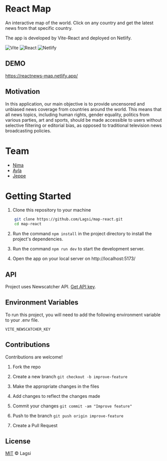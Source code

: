 # React Map

An interactive map of the world. Click on any country and get the latest news from that specific country. 

The app is developed by Vite-React and deployed on Netlify. 

![Vite](https://img.shields.io/badge/vite-%23646CFF.svg?style=for-the-badge&logo=vite&logoColor=white)
![React](https://img.shields.io/badge/react-%2320232a.svg?style=for-the-badge&logo=react&logoColor=%2361DAFB)
![Netlify](https://img.shields.io/badge/netlify-%23000000.svg?style=for-the-badge&logo=netlify&logoColor=#00C7B7)


## DEMO

https://reactnews-map.netlify.app/

## Motivation

In this application, our main objective is to provide uncensored and unbiased news coverage from countries around the world. This means that all news topics, including human rights, gender equality, politics from various parties, art and sports, should be made accessible to users without selective filtering or editorial bias, as opposed to traditional television news broadcasting policies.

# Team

- [Nima](https://github.com/n13a)  
- [Ayla](https://github.com/aylacura)  
- [Jeppe](https://github.com/JeppeHauman)

# Getting Started

1. Clone this repository to your machine

```bash
    git clone https://github.com/Lagsi/map-react.git
    cd map-react
```
2. Run the command `npm install` in the project directory to install the project's dependencies.

3. Run the command `npm run dev` to start the development server.

4. Open the app on your local server on http://localhost:5173/


## API

Project uses  Newscatcher API. [Get API key](https://newscatcherapi.com/).

## Environment Variables

To run this project, you will need to add the following environment variable to your .env file.

`VITE_NEWSCATCHER_KEY`

## Contributions

Contributions are welcome!

1. Fork the repo

2. Create a new branch `git checkout -b improve-feature`

3. Make the appropriate changes in the files

4. Add changes to reflect the changes made 

5. Commit your changes `git commit -am "Improve feature"`

6. Push to the branch `git push origin improve-feature`

7. Create a Pull Request

## License  

[MIT](https://choosealicense.com/licenses/mit/) &copy; Lagsi
